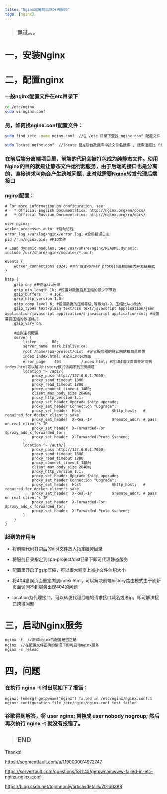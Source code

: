 ```yaml
---
title: "Nginx部署前后端分离服务"
tags: [nginx]
---
```


> ### 飘过。。。

# **一，安装Nginx**

# **二，配置nginx**

### 一般nginx配置文件在etc目录下  
```bash
cd /etc/nginx
sudo vi nginx.conf
```
### 另，如何找nginx.conf配置文件：

```bash
sudo find /etc -name nginx.conf  //在 /etc 目录下查找 nginx.conf 配置文件

sudo locate nginx.conf  //locate 是在后台数据库中按文件名搜索 , 搜索速度比 find 更快 , 但对于刚建立的文件 , 使用该命令进行查找将会搜索不到所创建的文件 , 如果想使刚创建的文件被 locate 命令搜索到 , 可以使用 updatedb 命令 , 更新 mlocate 数据库
```

### 在前后端分离端项目里，前端的代码会被打包成为纯静态文件。使用 Nginx的目的就是让静态文件运行起服务，由于后端的接口也是分离的，直接请求可能会产生跨域问题，此时就需要Nginx转发代理后端接口

### nginx配置：
```nginx
# For more information on configuration, see:
#   * Official English Documentation: http://nginx.org/en/docs/
#   * Official Russian Documentation: http://nginx.org/ru/docs/

user nginx;
worker_processes auto; #启动进程
error_log /var/log/nginx/error.log; #全局错误日志
pid /run/nginx.pid; #PID文件

# Load dynamic modules. See /usr/share/nginx/README.dynamic.
include /usr/share/nginx/modules/*.conf;

events {
    worker_connections 1024; #单个后台worker process进程的最大并发链接数 
}

http {
    gzip on; #开启gzip压缩
    gzip_min_length 1k; #设置对数据启用压缩的最少字节数
    gzip_buffers    4 16k;
    gzip_http_version 1.0;
    gzip_comp_level 6; #设置数据的压缩等级,等级为1-9，压缩比从小到大
    gzip_types text/plain text/css text/javascript application/json application/javascript application/x-javascript application/xml; #设置需要压缩的数据格式
    gzip_vary on;

    #虚拟主机配置
    server {
        listen       80;
        server_name  mark.binlive.cn;
        root /home/spa-project/dist; #定义服务器的默认网站根目录位置
        index index.html; #定义index页面
        error_page    404         /index.html; #将404错误页面重定向到index.html可以解决history模式访问不到页面问题
        location ^~ /api/{
            proxy_pass http://127.0.0.1:7000;
            proxy_send_timeout 1800;
            proxy_read_timeout 1800;
            proxy_connect_timeout 1800;
            client_max_body_size 2048m;
            proxy_http_version 1.1;  
            proxy_set_header Upgrade $http_upgrade;  
            proxy_set_header Connection "Upgrade"; 
            proxy_set_header  Host              $http_host;   # required for docker client's sake
            proxy_set_header  X-Real-IP         $remote_addr; # pass on real client's IP
            proxy_set_header  X-Forwarded-For   $proxy_add_x_forwarded_for;
            proxy_set_header  X-Forwarded-Proto $scheme;
        }
        location ^~ /auth/{
            proxy_pass http://127.0.0.1:7000;
            proxy_send_timeout 1800;
            proxy_read_timeout 1800;
            proxy_connect_timeout 1800;
            client_max_body_size 2048m;
            proxy_http_version 1.1;  
            proxy_set_header Upgrade $http_upgrade;  
            proxy_set_header Connection "Upgrade"; 
            proxy_set_header  Host              $http_host;   # required for docker client's sake
            proxy_set_header  X-Real-IP         $remote_addr; # pass on real client's IP
            proxy_set_header  X-Forwarded-For   $proxy_add_x_forwarded_for;
            proxy_set_header  X-Forwarded-Proto $scheme;
        }
    }    
}
```

### 起到的作用有

* 将前端代码打包后的dist文件放入指定服务目录

* 将服务目录指定到spa-project/dist目录下即可代理静态服务

* 配置里开启了gzip压缩，可以很大程度上减小文件体积大小

* 将404错误页面重定向到index.html，可以解决前端history路由模式由于刷新页面访问不到服务出现404的问题

* location为代理接口，可以转发代理后端的请求接口域名或者ip，即可解决接口跨域问题


# **三，启动Nginx服务**

```nginx
nginx -t  //测试Nginx的配置是否正确
nginx  //在配置文件正确的情况下即可启动nginx服务
nginx -s reload
```

# **四，问题**

### 在执行 nginx -t 时出现如下了报错：

```nginx
nginx: [emerg] getpwnam("nginx") failed in /etc/nginx/nginx.conf:1
nginx: configuration file /etc/nginx/nginx.conf test failed
```

### 谷歌得到解答，将 user nginx; 替换成 user  nobody nogroup; 然后再次执行 nginx -t 就没有报错了。

> ## END

Thanks!

https://segmentfault.com/a/1190000014972747

https://serverfault.com/questions/581145/getpwnamwww-failed-in-etc-nginx-nginx-conf

https://blog.csdn.net/tojohnonly/article/details/70160388
